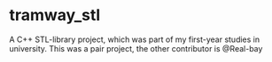# tramway_stl
A C++ STL-library project, which was part of my first-year studies in university. This was a pair project, the other contributor is @Real-bay

